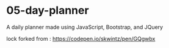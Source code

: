 # 05-day-planner
A daily planner made using JavaScript, Bootstrap, and JQuery

lock forked from : https://codepen.io/skwintz/pen/GQgwbx
